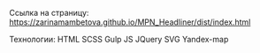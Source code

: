 Ссылка на страницу: https://zarinamambetova.github.io/MPN_Headliner/dist/index.html

Технологии:
HTML
SCSS
Gulp
JS
JQuery
SVG
Yandex-map